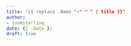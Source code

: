 ```yaml
---
title: "{{ replace .Name "-" " " | title }}"
author:
- jonmsterling
date: {{ .Date }}
draft: true
---
```


